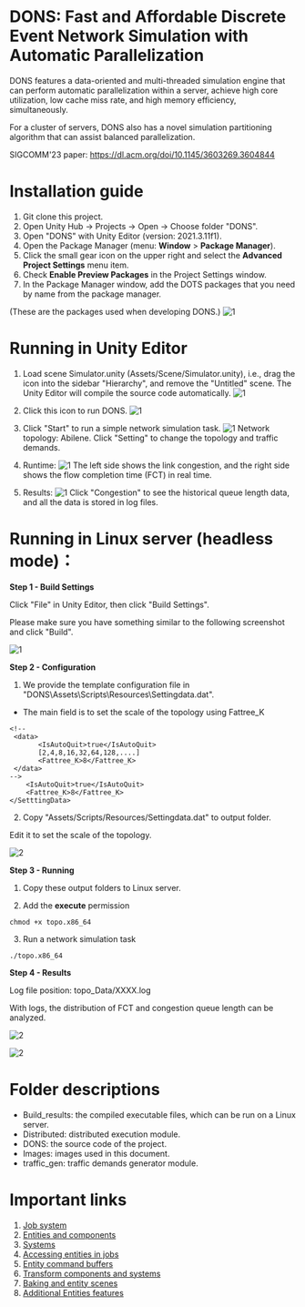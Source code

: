 # DONS: Fast and Affordable Discrete Event Network Simulation with Automatic Parallelization

DONS features a data-oriented and multi-threaded simulation engine that can perform automatic parallelization within a server, achieve high core utilization, low cache miss rate, and high memory efficiency, simultaneously. 

For a cluster of servers, DONS also has a novel simulation partitioning algorithm that can assist balanced parallelization. 

SIGCOMM'23 paper: https://dl.acm.org/doi/10.1145/3603269.3604844

# Installation guide

1. Git clone this project.
2. Open Unity Hub -> Projects -> Open -> Choose folder "DONS".
3. Open "DONS" with Unity Editor (version: 2021.3.11f1).
4. Open the Package Manager (menu: **Window** > **Package Manager**).
5. Click the small gear icon on the upper right and select the **Advanced Project Settings** menu item.
6. Check **Enable Preview Packages** in the Project Settings window.
7. In the Package Manager window, add the DOTS packages that you need by name from the package manager.

(These are the packages used when developing DONS.)
![1](Images/packages-20231218091426.png)


# Running in Unity Editor

1. Load scene Simulator.unity (Assets/Scene/Simulator.unity), i.e., drag the icon into the sidebar "Hierarchy", and remove the "Untitled" scene. The Unity Editor will compile the source code automatically.
![1](Images/scene-20231115123939.png)

2. Click this icon to run DONS.
![1](Images/start-20231115124104.png)

3. Click "Start" to run a simple network simulation task.
![1](Images/before-0231115124339.png)
Network topology:  Abilene.
Click "Setting" to change the topology and traffic demands.

4. Runtime:
![1](Images/runtime-20231115124245.png)
The left side shows the link congestion, and the right side shows the flow completion time (FCT) in real time.

5. Results: 
![1](Images/end-20231115124908.png)
Click "Congestion" to see the historical queue length data, and all the data is stored in log files.


# Running in Linux server (headless mode)：

**Step 1 - Build Settings**

Click "File" in Unity Editor, then click "Build Settings".

Please make sure you have something similar to the following screenshot and click "Build".

![1](Images/image-20230207150734479.png)


**Step 2 - Configuration**

1. We provide the template configuration file in "DONS\Assets\Scripts\Resources\Settingdata.dat".

- The main field is to set the scale of the topology using Fattree_K

```
<!-- 
 <data>
       <IsAutoQuit>true</IsAutoQuit>
	   [2,4,8,16,32,64,128,....]
	   <Fattree_K>8</Fattree_K>
 </data>
-->
	<IsAutoQuit>true</IsAutoQuit>
	<Fattree_K>8</Fattree_K>
</SetttingData>
```

2. Copy "Assets/Scripts/Resources/Settingdata.dat" to output folder.

Edit it to set the scale of the topology.

![2](Images/image-20230207151609669.png)


**Step 3 - Running**

1. Copy these output folders to Linux server.

2. Add the **execute** permission

  ```
  chmod +x topo.x86_64
  ```

3. Run a network simulation task

  ```
  ./topo.x86_64
  ```

  

**Step 4 - Results**

Log file position: topo_Data/XXXX.log

With logs, the distribution of FCT and congestion queue length can be analyzed.

![2](Images/image-20230207152628191.png)

![2](Images/image-20230207152658318.png)


# Folder descriptions
- Build_results: the compiled executable files, which can be run on a Linux server.
- Distributed: distributed execution module.
- DONS: the source code of the project.
- Images: images used in this document.
- traffic_gen: traffic demands generator module.

# Important links 

1. [Job system](https://github.com/Unity-Technologies/EntityComponentSystemSamples/blob/master/EntitiesSamples/Docs/jobs.md)
2. [Entities and components](https://github.com/Unity-Technologies/EntityComponentSystemSamples/blob/master/EntitiesSamples/Docs/entities-components.md)
3. [Systems](https://github.com/Unity-Technologies/EntityComponentSystemSamples/blob/master/EntitiesSamples/Docs/systems.md)
4. [Accessing entities in jobs](https://github.com/Unity-Technologies/EntityComponentSystemSamples/blob/master/EntitiesSamples/Docs/entities-jobs.md)
5. [Entity command buffers](https://github.com/Unity-Technologies/EntityComponentSystemSamples/blob/master/EntitiesSamples/Docs/entity-command-buffers.md)
6. [Transform components and systems](https://github.com/Unity-Technologies/EntityComponentSystemSamples/blob/master/EntitiesSamples/Docs/transforms.md)
7. [Baking and entity scenes](https://github.com/Unity-Technologies/EntityComponentSystemSamples/blob/master/EntitiesSamples/Docs/baking.md)
8. [Additional Entities features](https://github.com/Unity-Technologies/EntityComponentSystemSamples/blob/master/EntitiesSamples/Docs/additional-entities-features.md)

## 
